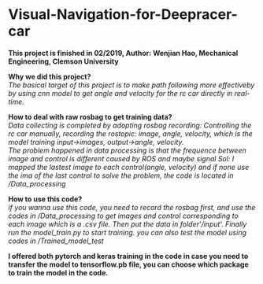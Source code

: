 # Visual-Navigation-for-Deepracer-car

**This project is finished in 02/2019, Author: Wenjian Hao, Mechanical Engineering, Clemson University** <br />

__Why we did this project?__ <br />
*The basical target of this project is to make path following more effectiveby by using cnn model to get angle and velocity for the rc car directly in real-time.*

__How to deal with raw rosbag to get training data?__<br />
*Data collecting is completed by adopting rosbag recording: Controlling the rc car manually, recording the rostopic: image, angle, velocity, which is the model training input->images, output->angle, velocity.*<br />
*The problem happened in data processing is that the frequence between image and control is different caused by ROS and maybe signal*
*Sol: I mapped the lastest image to each control(angle, velocity) and if none use the ima of the last control to solve the problem, the code is located in /Data_processing*

__How to use this code?__<br />
*if you wanna use this code, you need to record the rosbag first, and use the codes in /Data_processing to get images and control corresponding to each image which is a .csv file. Then put the data in folder'/input'. Finally run the model_train.py to start training. you can also test the model using codes in /Trained_model_test*

__I offered both pytorch and keras training in the code in case you need to transfer the model to tensorflow.pb file, you can choose which package to train the model in the code.__
